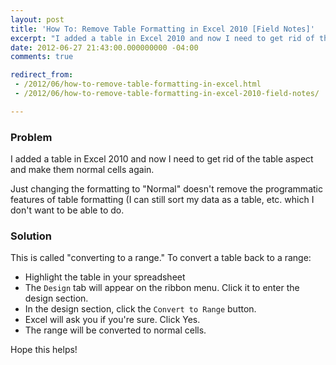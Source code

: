 ```yaml
---
layout: post
title: 'How To: Remove Table Formatting in Excel 2010 [Field Notes]'
excerpt: "I added a table in Excel 2010 and now I need to get rid of the table aspect and make them normal cells again."
date: 2012-06-27 21:43:00.000000000 -04:00
comments: true

redirect_from: 
 - /2012/06/how-to-remove-table-formatting-in-excel.html
 - /2012/06/how-to-remove-table-formatting-in-excel-2010-field-notes/

---
```

### Problem
I added a table in Excel 2010 and now I need to get rid of the table aspect and make them normal cells again.

Just changing the formatting to "Normal" doesn't remove the programmatic features of table formatting (I can still sort my data as a table, etc. which I don't want to be able to do.

### Solution
This is called "converting to a range." To convert a table back to a range:

* Highlight the table in your spreadsheet
* The `Design` tab will appear on the ribbon menu. Click it to enter the design section.
* In the design section, click the `Convert to Range` button.
* Excel will ask you if you're sure. Click Yes.
* The range will be converted to normal cells.

Hope this helps!
